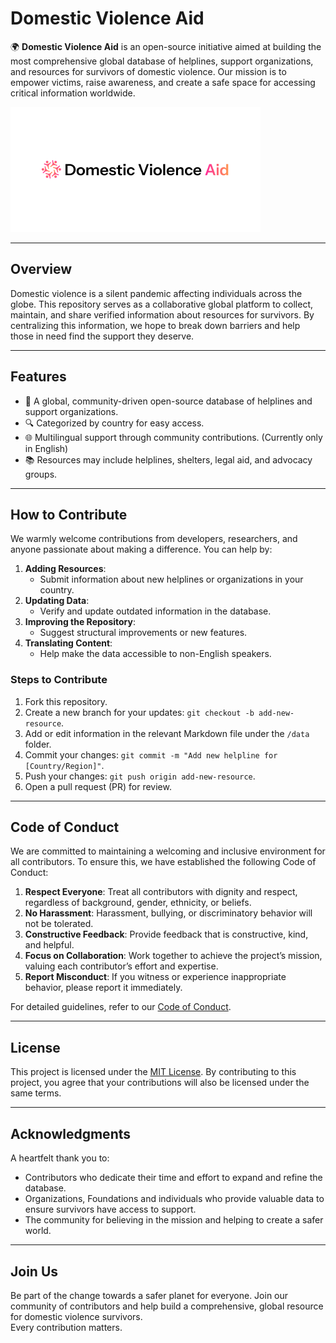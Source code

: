# Domestic Violence Aid

🌍 **Domestic Violence Aid** is an open-source initiative aimed at building the most comprehensive global database of helplines, support organizations, and resources for survivors of domestic violence. Our mission is to empower victims, raise awareness, and create a safe space for accessing critical information worldwide.


![Logo](./assets/logo.png)


---

## **Overview**

Domestic violence is a silent pandemic affecting individuals across the globe. This repository serves as a collaborative global platform to collect, maintain, and share verified information about resources for survivors. By centralizing this information, we hope to break down barriers and help those in need find the support they deserve.

---

## **Features**
- 🌟 A global, community-driven open-source database of helplines and support organizations.
- 🔍 Categorized by country for easy access.
- 🌐 Multilingual support through community contributions. (Currently only in English)
- 📚 Resources may include helplines, shelters, legal aid, and advocacy groups.

---

## **How to Contribute**

We warmly welcome contributions from developers, researchers, and anyone passionate about making a difference. You can help by:

1. **Adding Resources**:
   - Submit information about new helplines or organizations in your country.
2. **Updating Data**:
   - Verify and update outdated information in the database.
3. **Improving the Repository**:
   - Suggest structural improvements or new features.
4. **Translating Content**:
   - Help make the data accessible to non-English speakers.

### **Steps to Contribute**
1. Fork this repository.
2. Create a new branch for your updates: `git checkout -b add-new-resource`.
3. Add or edit information in the relevant Markdown file under the `/data` folder.
4. Commit your changes: `git commit -m "Add new helpline for [Country/Region]"`.
5. Push your changes: `git push origin add-new-resource`.
6. Open a pull request (PR) for review.

---

## **Code of Conduct**

We are committed to maintaining a welcoming and inclusive environment for all contributors. To ensure this, we have established the following Code of Conduct:

1. **Respect Everyone**: Treat all contributors with dignity and respect, regardless of background, gender, ethnicity, or beliefs.
2. **No Harassment**: Harassment, bullying, or discriminatory behavior will not be tolerated.
3. **Constructive Feedback**: Provide feedback that is constructive, kind, and helpful.
4. **Focus on Collaboration**: Work together to achieve the project’s mission, valuing each contributor’s effort and expertise.
5. **Report Misconduct**: If you witness or experience inappropriate behavior, please report it immediately.

For detailed guidelines, refer to our [Code of Conduct](CODE_OF_CONDUCT.md).

---

## **License**

This project is licensed under the [MIT License](LICENSE). By contributing to this project, you agree that your contributions will also be licensed under the same terms.

---

## **Acknowledgments**

A heartfelt thank you to:
- Contributors who dedicate their time and effort to expand and refine the database.
- Organizations, Foundations and individuals who provide valuable data to ensure survivors have access to support.
- The community for believing in the mission and helping to create a safer world.

---


## **Join Us**

Be part of the change towards a safer planet for everyone. Join our community of contributors and help build a comprehensive, global resource for domestic violence survivors.  
Every contribution matters.  

